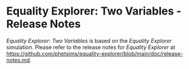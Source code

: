 # Equality Explorer: Two Variables - Release Notes

_Equality Explorer: Two Variables_ is based on the _Equality Explorer_ simulation.
Please refer to the release notes for _Equality Explorer_ at
https://github.com/phetsims/equality-explorer/blob/main/doc/release-notes.md.